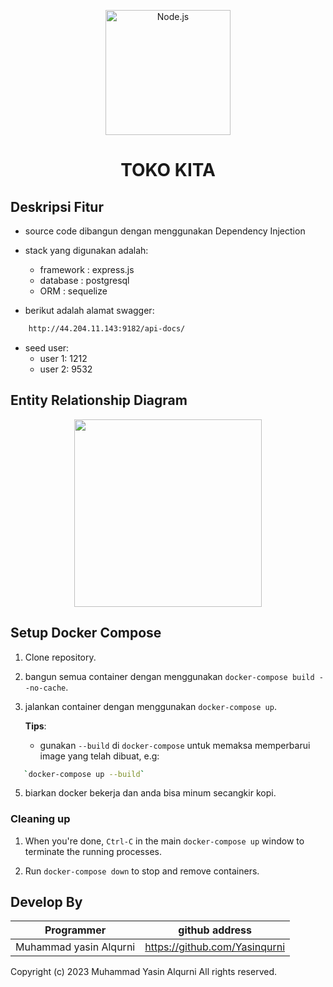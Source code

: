 <p align="center">
  <a href="https://https://github.com/Debugging-demon/Bingle-Shop" target="blank"><img src="https://res.cloudinary.com/deb05crrf/image/upload/v1683719945/express_vre91p.webp" width="200" alt="Node.js" /></a>
</p>

<h1 align="center">TOKO KITA</h1>

## Deskripsi Fitur
-   source code dibangun dengan menggunakan Dependency Injection

-   stack yang digunakan adalah:
    -   framework   : express.js
    -   database    : postgresql
    -   ORM         : sequelize

-   berikut adalah alamat swagger:
```bash
    http://44.204.11.143:9182/api-docs/
```

- seed user:
    - user 1: 1212
    - user 2: 9532

## Entity Relationship Diagram

<p align="center">
  <a href="https://github.com/Yasinqurni" target="blank"><img src="https://res.cloudinary.com/deb05crrf/image/upload/v1685283998/bingleshop_paw3f3.jpg" width="300" /></a>
</p>


## Setup Docker Compose

1. Clone repository.

2. bangun semua container dengan menggunakan `docker-compose build --no-cache`.

4. jalankan container dengan menggunakan `docker-compose up`.

   **Tips**:

   - gunakan `--build` di `docker-compose` untuk memaksa memperbarui image yang telah dibuat, e.g:
```bash
   `docker-compose up --build`
```

5. biarkan docker bekerja dan anda bisa minum secangkir kopi.

### Cleaning up

1. When you're done, `Ctrl-C` in the main `docker-compose up` window to terminate the running processes.

1. Run `docker-compose down` to stop and remove containers.
## Develop By

| Programmer | github address |
| ---------- | -------------- |
| Muhammad yasin Alqurni | https://github.com/Yasinqurni |

Copyright (c) 2023 Muhammad Yasin Alqurni
All rights reserved.